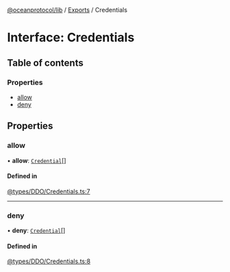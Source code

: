 [@oceanprotocol/lib](../README.md) / [Exports](../modules.md) / Credentials

# Interface: Credentials

## Table of contents

### Properties

- [allow](Credentials.md#allow)
- [deny](Credentials.md#deny)

## Properties

### allow

• **allow**: [`Credential`](Credential.md)[]

#### Defined in

[@types/DDO/Credentials.ts:7](https://github.com/oceanprotocol/ocean.js/blob/fbcd13ac/src/@types/DDO/Credentials.ts#L7)

___

### deny

• **deny**: [`Credential`](Credential.md)[]

#### Defined in

[@types/DDO/Credentials.ts:8](https://github.com/oceanprotocol/ocean.js/blob/fbcd13ac/src/@types/DDO/Credentials.ts#L8)
